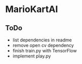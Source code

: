 MarioKartAI
===========

ToDo
----
* list dependencies in readme
* remove open cv dependency
* finish train.py with TensorFlow
* implement play.py
